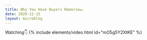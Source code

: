 ```yaml
---
title: Why You Have Buyers Remorse💵
date: 2020-12-15
layout: microblog
---
```

Watching👇
{% include elements/video.html id="mO5g5Y2XtKE" %}